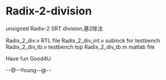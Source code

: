 # Radix-2-division
unsigned Radix-2 SRT division,基2除法

Radix_2_div.v  			RTL file
Radix_2_div_int.v		sublock for testbench
Radix_2_div_tb.v		testbench top
Radix_2_div_tb.m		matlab file

Have fun 
Good4U

--@--Young--@--
